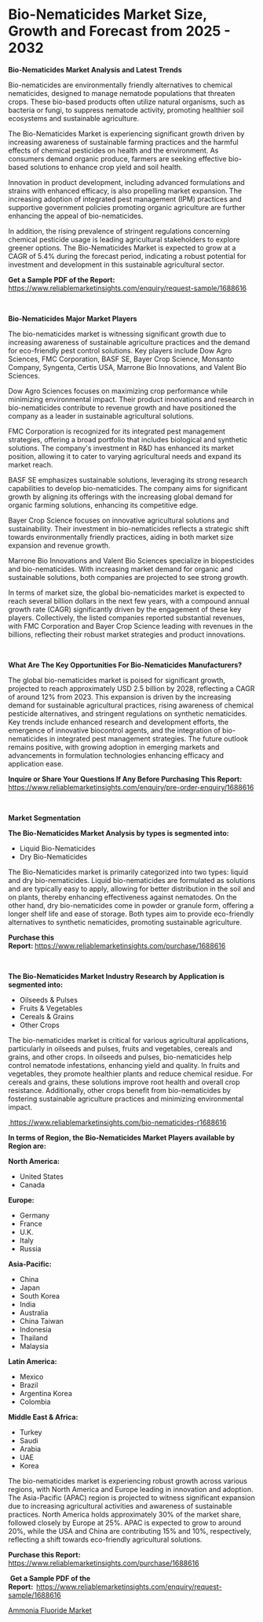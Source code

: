 <p><h1>Bio-Nematicides Market Size, Growth and Forecast from 2025 - 2032</h1></p><p><strong>Bio-Nematicides Market Analysis and Latest Trends</strong></p>
<p><p>Bio-nematicides are environmentally friendly alternatives to chemical nematicides, designed to manage nematode populations that threaten crops. These bio-based products often utilize natural organisms, such as bacteria or fungi, to suppress nematode activity, promoting healthier soil ecosystems and sustainable agriculture. </p><p>The Bio-Nematicides Market is experiencing significant growth driven by increasing awareness of sustainable farming practices and the harmful effects of chemical pesticides on health and the environment. As consumers demand organic produce, farmers are seeking effective bio-based solutions to enhance crop yield and soil health. </p><p>Innovation in product development, including advanced formulations and strains with enhanced efficacy, is also propelling market expansion. The increasing adoption of integrated pest management (IPM) practices and supportive government policies promoting organic agriculture are further enhancing the appeal of bio-nematicides. </p><p>In addition, the rising prevalence of stringent regulations concerning chemical pesticide usage is leading agricultural stakeholders to explore greener options. The Bio-Nematicides Market is expected to grow at a CAGR of 5.4% during the forecast period, indicating a robust potential for investment and development in this sustainable agricultural sector.</p></p>
<p><strong>Get a Sample PDF of the Report:&nbsp;</strong> <a href="https://www.reliablemarketinsights.com/enquiry/request-sample/1688616?utm_campaign=2632&utm_medium=2&utm_source=Github&utm_content=ia&utm_term=26032025&utm_id=bio-nematicides">https://www.reliablemarketinsights.com/enquiry/request-sample/1688616</a></p>
<p>&nbsp;</p>
<p><strong>Bio-Nematicides Major Market Players</strong></p>
<p><p>The bio-nematicides market is witnessing significant growth due to increasing awareness of sustainable agriculture practices and the demand for eco-friendly pest control solutions. Key players include Dow Agro Sciences, FMC Corporation, BASF SE, Bayer Crop Science, Monsanto Company, Syngenta, Certis USA, Marrone Bio Innovations, and Valent Bio Sciences.</p><p>Dow Agro Sciences focuses on maximizing crop performance while minimizing environmental impact. Their product innovations and research in bio-nematicides contribute to revenue growth and have positioned the company as a leader in sustainable agricultural solutions.</p><p>FMC Corporation is recognized for its integrated pest management strategies, offering a broad portfolio that includes biological and synthetic solutions. The company's investment in R&D has enhanced its market position, allowing it to cater to varying agricultural needs and expand its market reach.</p><p>BASF SE emphasizes sustainable solutions, leveraging its strong research capabilities to develop bio-nematicides. The company aims for significant growth by aligning its offerings with the increasing global demand for organic farming solutions, enhancing its competitive edge.</p><p>Bayer Crop Science focuses on innovative agricultural solutions and sustainability. Their investment in bio-nematicides reflects a strategic shift towards environmentally friendly practices, aiding in both market size expansion and revenue growth.</p><p>Marrone Bio Innovations and Valent Bio Sciences specialize in biopesticides and bio-nematicides. With increasing market demand for organic and sustainable solutions, both companies are projected to see strong growth.</p><p>In terms of market size, the global bio-nematicides market is expected to reach several billion dollars in the next few years, with a compound annual growth rate (CAGR) significantly driven by the engagement of these key players. Collectively, the listed companies reported substantial revenues, with FMC Corporation and Bayer Crop Science leading with revenues in the billions, reflecting their robust market strategies and product innovations. </p></p>
<p>&nbsp;</p>
<p><strong>What Are The Key Opportunities For Bio-Nematicides Manufacturers?</strong></p>
<p><p>The global bio-nematicides market is poised for significant growth, projected to reach approximately USD 2.5 billion by 2028, reflecting a CAGR of around 12% from 2023. This expansion is driven by the increasing demand for sustainable agricultural practices, rising awareness of chemical pesticide alternatives, and stringent regulations on synthetic nematicides. Key trends include enhanced research and development efforts, the emergence of innovative biocontrol agents, and the integration of bio-nematicides in integrated pest management strategies. The future outlook remains positive, with growing adoption in emerging markets and advancements in formulation technologies enhancing efficacy and application ease.</p></p>
<p><strong>Inquire or Share Your Questions If Any Before Purchasing This Report:</strong> <a href="https://www.reliablemarketinsights.com/enquiry/pre-order-enquiry/1688616?utm_campaign=2632&utm_medium=2&utm_source=Github&utm_content=ia&utm_term=26032025&utm_id=bio-nematicides">https://www.reliablemarketinsights.com/enquiry/pre-order-enquiry/1688616</a></p>
<p>&nbsp;</p>
<p><strong>Market Segmentation</strong></p>
<p><strong>The Bio-Nematicides Market Analysis by types is segmented into:</strong></p>
<p><ul><li>Liquid Bio-Nematicides</li><li>Dry Bio-Nematicides</li></ul></p>
<p><p>The Bio-Nematicides market is primarily categorized into two types: liquid and dry bio-nematicides. Liquid bio-nematicides are formulated as solutions and are typically easy to apply, allowing for better distribution in the soil and on plants, thereby enhancing effectiveness against nematodes. On the other hand, dry bio-nematicides come in powder or granule form, offering a longer shelf life and ease of storage. Both types aim to provide eco-friendly alternatives to synthetic nematicides, promoting sustainable agriculture.</p></p>
<p><strong>Purchase this Report:&nbsp;</strong><a href="https://www.reliablemarketinsights.com/purchase/1688616?utm_campaign=2632&utm_medium=2&utm_source=Github&utm_content=ia&utm_term=26032025&utm_id=bio-nematicides">https://www.reliablemarketinsights.com/purchase/1688616</a></p>
<p>&nbsp;</p>
<p><strong>The Bio-Nematicides Market Industry Research by Application is segmented into:</strong></p>
<p><ul><li>Oilseeds & Pulses</li><li>Fruits & Vegetables</li><li>Cereals & Grains</li><li>Other Crops</li></ul></p>
<p><p>The bio-nematicides market is critical for various agricultural applications, particularly in oilseeds and pulses, fruits and vegetables, cereals and grains, and other crops. In oilseeds and pulses, bio-nematicides help control nematode infestations, enhancing yield and quality. In fruits and vegetables, they promote healthier plants and reduce chemical residue. For cereals and grains, these solutions improve root health and overall crop resistance. Additionally, other crops benefit from bio-nematicides by fostering sustainable agriculture practices and minimizing environmental impact.</p></p>
<p><a href="https://www.reliablemarketinsights.com/bio-nematicides-r1688616?utm_campaign=2632&utm_medium=2&utm_source=Github&utm_content=ia&utm_term=26032025&utm_id=bio-nematicides">&nbsp;https://www.reliablemarketinsights.com/bio-nematicides-r1688616</a></p>
<p><strong>In terms of Region, the Bio-Nematicides Market Players available by Region are:</strong></p>
<p>
    <p> <strong> North America: </strong>
        <ul>
            <li>United States</li>
            <li>Canada</li>
        </ul>
        </p> 
    <p> <strong> Europe: </strong>
        <ul>
            <li>Germany</li>
            <li>France</li>
            <li>U.K.</li>
            <li>Italy</li>
            <li>Russia</li>
        </ul>
        </p> 
    <p> <strong> Asia-Pacific: </strong>
        <ul>
            <li>China</li>
            <li>Japan</li>
            <li>South Korea</li>
            <li>India</li>
            <li>Australia</li>
            <li>China Taiwan</li>
            <li>Indonesia</li>
            <li>Thailand</li>
            <li>Malaysia</li>
        </ul>
        </p> 
    <p> <strong> Latin America: </strong>
        <ul>
            <li>Mexico</li>
            <li>Brazil</li>
            <li>Argentina Korea</li>
            <li>Colombia</li>
        </ul>
        </p> 
    <p> <strong> Middle East & Africa: </strong>
        <ul>
            <li>Turkey</li>
            <li>Saudi</li>
            <li>Arabia</li>
            <li>UAE</li>
            <li>Korea</li>
        </ul>
    </p>
    </p>
<p><p>The bio-nematicides market is experiencing robust growth across various regions, with North America and Europe leading in innovation and adoption. The Asia-Pacific (APAC) region is projected to witness significant expansion due to increasing agricultural activities and awareness of sustainable practices. North America holds approximately 30% of the market share, followed closely by Europe at 25%. APAC is expected to grow to around 20%, while the USA and China are contributing 15% and 10%, respectively, reflecting a shift towards eco-friendly agricultural solutions.</p></p>
<p><strong>Purchase this Report: </strong><a href="https://www.reliablemarketinsights.com/purchase/1688616?utm_campaign=2632&utm_medium=2&utm_source=Github&utm_content=ia&utm_term=26032025&utm_id=bio-nematicides">https://www.reliablemarketinsights.com/purchase/1688616</a></p>
<p>&nbsp;<strong>Get a Sample PDF of the Report:&nbsp;&nbsp;</strong><a href="https://www.reliablemarketinsights.com/enquiry/request-sample/1688616?utm_campaign=2632&utm_medium=2&utm_source=Github&utm_content=ia&utm_term=26032025&utm_id=bio-nematicides">https://www.reliablemarketinsights.com/enquiry/request-sample/1688616</a></p>
<p><strong></strong></p>
<p><p><a href="https://github.com/bensemilia864/Market-Research-Report-List-1/blob/main/ammonia-fluoride-market.md?utm_campaign=2632&utm_medium=2&utm_source=Github&utm_content=ia&utm_term=26032025&utm_id=bio-nematicides">Ammonia Fluoride Market</a></p></p>